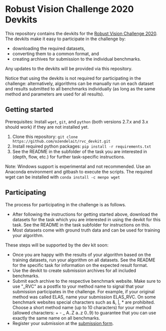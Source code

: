 # Robust Vision Challenge 2020 Devkits

This repository contains the devkits for the [Robust Vision Challenge 2020](http://robustvision.net/).
The devkits make it easy to participate in the challenge by:

* downloading the required datasets,
* converting them to a common format, and
* creating archives for submission to the individual benchmarks.

Any updates to the devkits will be provided via this repository.

Notice that using the devkits is not required for participating in the
challenge: alternatively, algorithms can be manually run on each dataset and
results submitted to all benchmarks individually (as long as the same method and
parameters are used for all results).

## Getting started ##

Prerequisites: Install `wget`, `git`, and `python` (both versions 2.7.x and 3.x should work) if they are not installed yet.

1. Clone this repository:
   ```git clone https://github.com/ozendelait/rvc_devkit.git```
2. Install required python packages:
    ```pip install -r requirements.txt```
3. See the README in the subfolder of the task you are interested in (depth,
   flow, etc.) for further task-specific instructions.

Note: Windows support is experimental and not recommended. Use an Anaconda environment and gitbash to execute the scripts. The required wget can be installed with  ```conda install -c menpo wget```

## Participating ##

The process for participating in the challenge is as follows.

* After following the instructions for getting started above, download the
  datasets for the task which you are interested in using the devkit for this task.
  See the README in the task subfolder for instructions on this.
* Most datasets come with ground truth data and can be used for training
  your algorithm.

These steps will be supported by the dev kit soon:

* Once you are happy with the results of your algorithm based on the training datasets,
  run your algorithm on all datasets. See the README for the specific task for
  information on the expected result format.
* Use the devkit to create submission archives for all included benchmarks.
* Submit each archive to the respective benchmark website. Make sure to use "_RVC" as
  a postfix to your method name to signal that your submission participates in
  the challenge. For example, if your original method was called ELAS, name your
  submission ELAS_RVC.
  On some benchmark websites special characters such as &, |, * are prohibited.
  Choose a short method name (up to 10 characters) for your method (allowed characters: + - _ A..Z a..z 0..9)
  to guarantee that you can use exactly the same name on all benchmarks.
* Register your submission at the [submission form](http://robustvision.net/submit.php#register).
